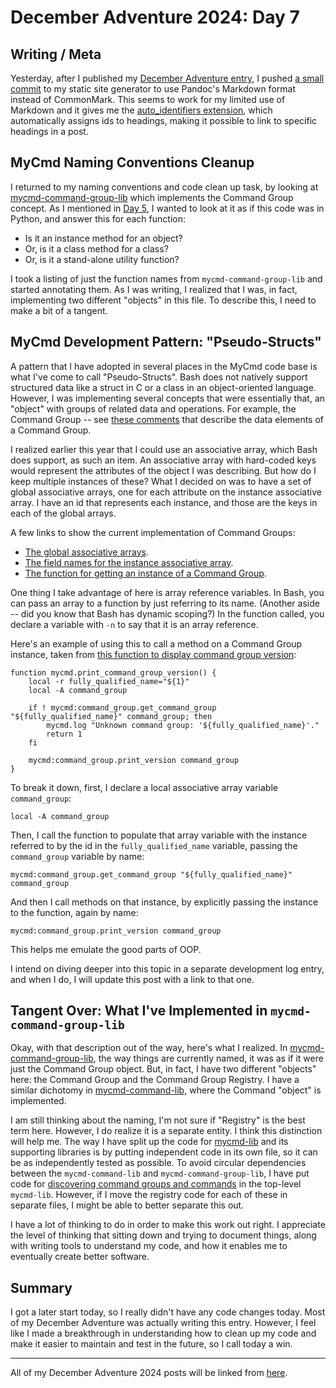 # December Adventure 2024: Day 7

## Writing / Meta

Yesterday, after I published my [December Adventure entry](../2024-12-06-december-adventure-2024:-day-6/), I pushed [a small commit](https://github.com/travisbhartwell/mycmd/commit/a3475277ad3bec1dbcaa98e47f64ff0c970e11e6) to my static site generator to use Pandoc's Markdown format instead of CommonMark. This seems to work for my limited use of Markdown and it gives me the [auto_identifiers extension](https://www.uv.es/wiki/pandoc_manual_2.7.3.wiki?36), which automatically assigns ids to headings, making it possible to link to specific headings in a post.

## MyCmd Naming Conventions Cleanup

I returned to my naming conventions and code clean up task, by looking at [mycmd-command-group-lib](https://github.com/travisbhartwell/mycmd/blob/7777d95d1077b8f5864ca247ca188a93383c29c7/mycmd/mycmd-command-group-lib) which implements the Command Group concept. As I mentioned in [Day 5](../2024-12-05-december-adventure-2024:-day-5/#cognitohazards-and-side-quests-shell-script-profiling), I wanted to look at it as if this code was in Python, and answer this for each function:

* Is it an instance method for an object?
* Or, is it a class method for a class?
* Or, is it a stand-alone utility function?

I took a listing of just the function names from `mycmd-command-group-lib` and started annotating them. As I was writing, I realized that I was, in fact, implementing two different "objects" in this file. To describe this, I need to make a bit of a tangent.

## MyCmd Development Pattern: "Pseudo-Structs"

A pattern that I have adopted in several places in the MyCmd code base is what I've come to call "Pseudo-Structs". Bash does not natively support structured data like a struct in C or a class in an object-oriented language. However, I was implementing several concepts that were essentially that, an "object" with groups of related data and operations. For example, the Command Group -- see [these comments](https://github.com/travisbhartwell/mycmd/blob/7777d95d1077b8f5864ca247ca188a93383c29c7/mycmd/mycmd-command-group-lib#L35-L70) that describe the data elements of a Command Group.

I realized earlier this year that I could use an associative array, which Bash does support, as such an item. An associative array with hard-coded keys would represent the attributes of the object I was describing. But how do I keep multiple instances of these? What I decided on was to have a set of global associative arrays, one for each attribute on the instance associative array. I have an id that represents each instance, and those are the keys in each of the global arrays.

A few links to show the current implementation of Command Groups:

* [The global associative arrays](https://github.com/travisbhartwell/mycmd/blob/7777d95d1077b8f5864ca247ca188a93383c29c7/mycmd/mycmd-command-group-lib#L72-L87).
* [The field names for the instance associative array](https://github.com/travisbhartwell/mycmd/blob/7777d95d1077b8f5864ca247ca188a93383c29c7/mycmd/mycmd-command-group-lib#L92-L100).
* [The function for getting an instance of a Command Group](https://github.com/travisbhartwell/mycmd/blob/7777d95d1077b8f5864ca247ca188a93383c29c7/mycmd/mycmd-command-group-lib#L273-L323).

One thing I take advantage of here is array reference variables. In Bash, you can pass an array to a function by just referring to its name. (Another aside -- did you know that Bash has dynamic scoping?) In the function called, you declare a variable with `-n` to say that it is an array reference.

Here's an example of using this to call a method on a Command Group instance, taken from [this function to display command group version](https://github.com/travisbhartwell/mycmd/blob/7777d95d1077b8f5864ca247ca188a93383c29c7/mycmd/mycmd-lib#L109-L119):

```shell
function mycmd.print_command_group_version() {
    local -r fully_qualified_name="${1}"
    local -A command_group

    if ! mycmd:command_group.get_command_group "${fully_qualified_name}" command_group; then
        mycmd.log "Unknown command group: '${fully_qualified_name}'."
        return 1
    fi

    mycmd:command_group.print_version command_group
}
```

To break it down, first, I declare a local associative array variable `command_group`:

```shell
local -A command_group
```

Then, I call the function to populate that array variable with the instance referred to by the id in the `fully_qualified_name` variable, passing the `command_group` variable by name:

```shell
mycmd:command_group.get_command_group "${fully_qualified_name}" command_group
```

And then I call methods on that instance, by explicitly passing the instance to the function, again by name:

```shell
mycmd:command_group.print_version command_group
```

This helps me emulate the good parts of OOP.

I intend on diving deeper into this topic in a separate development log entry, and when I do, I will update this post with a link to that one.

## Tangent Over: What I've Implemented in `mycmd-command-group-lib`

Okay, with that description out of the way, here's what I realized. In [mycmd-command-group-lib](https://github.com/travisbhartwell/mycmd/blob/7777d95d1077b8f5864ca247ca188a93383c29c7/mycmd/mycmd-command-group-lib), the way things are currently named, it was as if it were just the Command Group object. But, in fact, I have two different "objects" here: the Command Group and the Command Group Registry. I have a similar dichotomy in [mycmd-command-lib](https://github.com/travisbhartwell/mycmd/blob/7777d95d1077b8f5864ca247ca188a93383c29c7/mycmd/mycmd-command-lib), where the Command "object" is implemented.

I am still thinking about the naming, I'm not sure if "Registry" is the best term here. However, I do realize it is a separate entity. I think this distinction will help me. The way I have split up the code for [mycmd-lib](https://github.com/travisbhartwell/mycmd/blob/7777d95d1077b8f5864ca247ca188a93383c29c7/mycmd/mycmd-lib) and its supporting libraries is by putting independent code in its own file, so it can be as independently tested as possible. To avoid circular dependencies between the `mycmd-command-lib` and `mycmd-command-group-lib`, I have put code for [discovering command groups and commands](https://github.com/travisbhartwell/mycmd/blob/7777d95d1077b8f5864ca247ca188a93383c29c7/mycmd/mycmd-lib#L51-L92) in the top-level `mycmd-lib`. However, if I move the registry code for each of these in separate files, I might be able to better separate this out.

I have a lot of thinking to do in order to make this work out right. I appreciate the level of thinking that sitting down and trying to document things, along with writing tools to understand my code, and how it enables me to eventually create better software.

## Summary

I got a later start today, so I really didn't have any code changes today. Most of my December Adventure was actually writing this entry. However, I feel like I made a breakthrough in understanding how to clean up my code and make it easier to maintain and test in the future, so I call today a win.

---

All of my December Adventure 2024 posts will be linked from [here](../../december-adventure-2024).
